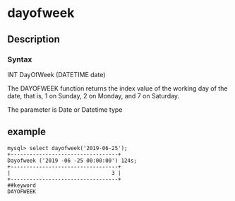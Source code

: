 # dayofweek
## Description
### Syntax

INT DayOfWeek (DATETIME date)


The DAYOFWEEK function returns the index value of the working day of the date, that is, 1 on Sunday, 2 on Monday, and 7 on Saturday.

The parameter is Date or Datetime type

## example

```
mysql> select dayofweek('2019-06-25');
+----------------------------------+
Dayofweek ('2019 -06 -25 00:00:00') 124s;
+----------------------------------+
|                                3 |
+----------------------------------+
##keyword
DAYOFWEEK
